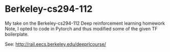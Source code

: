 # Berkeley-cs294-112

My take on the Berkeley-cs294-112 Deep reinforcement learning homework
Note, I opted to code in Pytorch and thus modified some of the given TF boilerplate. 

See: http://rail.eecs.berkeley.edu/deeprlcourse/

